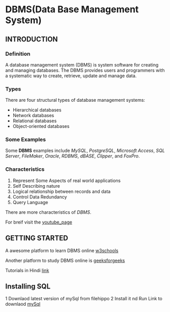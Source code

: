 # DBMS(Data Base Management System)
## INTRODUCTION
### Definition
A database management system (DBMS) is system software for creating and managing databases. The DBMS provides users and programmers with a systematic way to create, retrieve, update and manage data.
### Types
There are four structural types of database management systems:
+ Hierarchical databases
+ Network databases
+ Relational databases
+ Object-oriented databases
### Some Examples
Some **DBMS** examples include *MySQL*, *PostgreSQL*, *Microsoft Access*, *SQL Server*, *FileMaker*, *Oracle*, *RDBMS*, *dBASE*, *Clipper*, and *FoxPro*.
### Characteristics
1. Represent Some Aspects of real world applications
2. Self Describing nature
3. Logical relationship between records and data
4. Control Data Redundancy
5. Query Language

There are more characteristics of *DBMS*.

For breif visit the [youtube_page](https://www.quora.com/What-are-some-of-the-most-important-characteristics-of-DBMS"Characteristics")

## GETTING STARTED
A awesome platform to learn DBMS online [w3schools](https://www.w3schools.in/dbms "w3schools")

Another platform to study DBMS online is [geeksforgeeks](https://www.geeksforgeeks.org/database-management-system-introduction-set-1/)

Tutorials in Hindi [link](https://www.youtube.com/playlist?list=PL7ersPsTyYt1ebhCAv0eLaQE-urdmELIx)

## Installing SQL

1 Downlaod latest version of mySql from filehippo
2 Install it nd Run
 Link to downlaod [mySql](https://filehippo.com/download_mysql/11938/)




